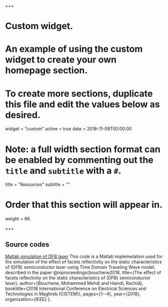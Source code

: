 +++
# Custom widget.
# An example of using the custom widget to create your own homepage section.
# To create more sections, duplicate this file and edit the values below as desired.
widget = "custom"
active = true
date = 2018-11-09T00:00:00

# Note: a full width section format can be enabled by commenting out the `title` and `subtitle` with a `#`.
title = "Resources"
subtitle = ""

# Order that this section will appear in.
weight = 66

+++


## Source codes

<i class="fas fa-codes"></i> [Matlab simulation of DFB laser](https://github.com/Bouchenemehdi24/DFB-laser)  This code is a Matlab implemetation used for the simulation of the effect of facets reflectivity on the static characteristics of (DFB) semiconductor laser using Time Domain Traveling Wave model, described in the paper @inproceedings{bouchene2018,
title={The effect of facets reflectivity on the static characteristics of (DFB) semiconductor laser},
author={Bouchene, Mohammed Mehdi and Hamdi, Rachid},
booktitle={2018 International Conference on Electrical Sciences and Technologies in Maghreb (CISTEM)},
pages={1--4}, year={2018}, organization={IEEE} }.</br>



